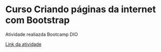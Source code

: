 # Curso Criando páginas da internet com Bootstrap
Atividade realiazda Bootcamp DIO

[Link da atividade](https://gisellebarbosa.github.io/aula_bootstrap/)
